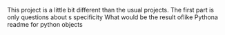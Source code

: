  This project is a little bit different than the usual projects. The first part is only questions about s specificity What would be the result oflike Pythona readme for python objects
